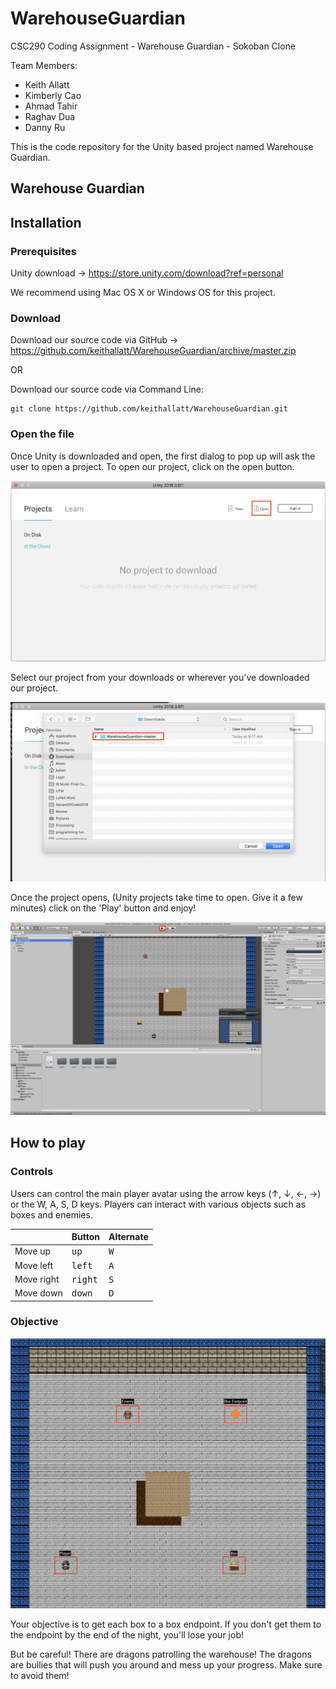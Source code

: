 # WarehouseGuardian
CSC290 Coding Assignment - Warehouse Guardian - Sokoban Clone

Team Members: 
- Keith Allatt
- Kimberly Cao
- Ahmad Tahir
- Raghav Dua
- Danny Ru

This is the code repository for the Unity based project named Warehouse Guardian.

## Warehouse Guardian

## Installation

### Prerequisites
Unity download &rightarrow; https://store.unity.com/download?ref=personal

We recommend using Mac OS X or Windows OS for this project. 

### Download 
Download our source code via GitHub &rightarrow; https://github.com/keithallatt/WarehouseGuardian/archive/master.zip

OR

Download our source code via Command Line:

```
git clone https://github.com/keithallatt/WarehouseGuardian.git
```

### Open the file

Once Unity is downloaded and open, the first dialog to pop up will ask the user to open a project. To open our project, click on the open button.

![](__documentation__/open.png)

Select our project from your downloads or wherever you've downloaded our project.

![](__documentation__/downloads.png)

Once the project opens, (Unity projects take time to open. Give it a few minutes) click on the 'Play' button and enjoy!

![](__documentation__/play.png)


## How to play

### Controls

Users can control the main player avatar using the arrow keys (&uparrow;, &downarrow;, &leftarrow;, &rightarrow;) or the W, A, S, D keys. Players can interact with various objects such as boxes and enemies. 

|              | Button            | Alternate      |
|--------------|-------------------|----------------|
| Move up      | <kbd>up</kbd>     | <kbd>W</kbd>   |
| Move left    | <kbd>left</kbd>   |  <kbd>A</kbd>  |
| Move right   | <kbd>right</kbd>  |  <kbd>S</kbd>  |
| Move down    | <kbd>down</kbd>   |  <kbd>D</kbd>  |

### Objective

![](__documentation__/gameElements.png)

Your objective is to get each box to a box endpoint. If you don't get them to the endpoint by the end of the night, you'll lose your job!

But be careful! There are dragons patrolling the warehouse! The dragons are bullies that will push you around and mess up your progress. Make sure to avoid them!


